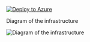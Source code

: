 [![Deploy to Azure](https://aka.ms/deploytoazurebutton)](https://portal.azure.com/#create/Microsoft.Template/uri/https%3A%2F%2Fraw.githubusercontent.com%2Fjimgodden%2FAzure_Networking_Labs%2Fmain%2FScenario-DnsZone%2Fsrc%2Fmain.json)


Diagram of the infrastructure

![Diagram of the infrastructure](diagram.drawio.png)
